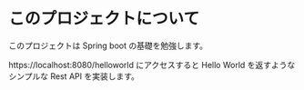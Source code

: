 # このプロジェクトについて  

このプロジェクトは Spring boot の基礎を勉強します。  

https://localhost:8080/helloworld にアクセスすると Hello World を返すようなシンプルな Rest API を実装します。